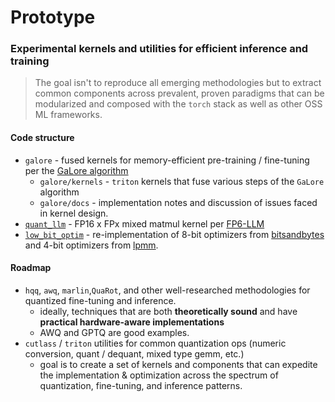 # Prototype

### Experimental kernels and utilities for efficient inference and training

> The goal isn't to reproduce all emerging methodologies but to extract common components across prevalent, proven paradigms that can be modularized and composed with the `torch` stack as well as other OSS ML frameworks.

#### Code structure

- `galore` - fused kernels for memory-efficient pre-training / fine-tuning per the [GaLore algorithm](https://arxiv.org/abs/2403.03507)
  - `galore/kernels` - `triton` kernels that fuse various steps of the `GaLore` algorithm
  - `galore/docs` - implementation notes and discussion of issues faced in kernel design.
- [`quant_llm`](quant_llm) - FP16 x FPx mixed matmul kernel per [FP6-LLM](https://arxiv.org/abs/2401.14112)
- [`low_bit_optim`](low_bit_optim) - re-implementation of 8-bit optimizers from [bitsandbytes](https://github.com/TimDettmers/bitsandbytes) and 4-bit optimizers from [lpmm](https://github.com/thu-ml/low-bit-optimizers).

#### Roadmap

- `hqq`, `awq`, `marlin`,`QuaRot`, and other well-researched methodologies for quantized fine-tuning and inference.
  - ideally, techniques that are both **theoretically sound** and have **practical hardware-aware implementations**
  - AWQ and GPTQ are good examples.
- `cutlass` / `triton` utilities for common quantization ops (numeric conversion, quant / dequant, mixed type gemm, etc.)
  - goal is to create a set of kernels and components that can expedite the implementation & optimization across the spectrum of quantization, fine-tuning, and inference patterns.
